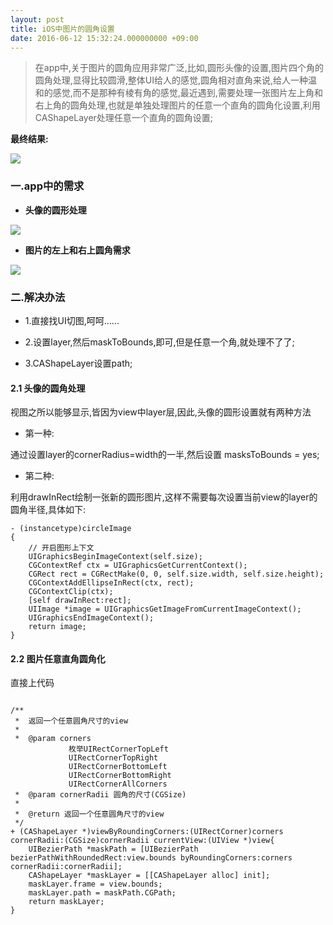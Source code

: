 ```yaml
---
layout: post
title: iOS中图片的圆角设置
date: 2016-06-12 15:32:24.000000000 +09:00
---
```


> 在app中,关于图片的圆角应用非常广泛,比如,圆形头像的设置,图片四个角的圆角处理,显得比较圆滑,整体UI给人的感觉,圆角相对直角来说,给人一种温和的感觉,而不是那种有棱有角的感觉,最近遇到,需要处理一张图片左上角和右上角的圆角处理,也就是单独处理图片的任意一个直角的圆角化设置,利用CAShapeLayer处理任意一个直角的圆角设置;


**最终结果:**


![](http://o9zpq25pv.bkt.clouddn.com/blogcornersResults.png)

### 一.app中的需求

* __头像的圆形处理__

![](http://o9zpq25pv.bkt.clouddn.com/blogcornersphoto01.png)

* __图片的左上和右上圆角需求__

![](http://o9zpq25pv.bkt.clouddn.com/blogcornersphoto.png)

### 二.解决办法

* 1.直接找UI切图,呵呵......

* 2.设置layer,然后maskToBounds,即可,但是任意一个角,就处理不了了;

* 3.CAShapeLayer设置path;

#### 2.1 头像的圆角处理

视图之所以能够显示,皆因为view中layer层,因此,头像的圆形设置就有两种方法

* 第一种:

通过设置layer的cornerRadius=width的一半,然后设置 masksToBounds = yes;

* 第二种:

利用drawInRect绘制一张新的圆形图片,这样不需要每次设置当前view的layer的圆角半径,具体如下:

```
- (instancetype)circleImage
{
    // 开启图形上下文
    UIGraphicsBeginImageContext(self.size);
    CGContextRef ctx = UIGraphicsGetCurrentContext();
    CGRect rect = CGRectMake(0, 0, self.size.width, self.size.height);
    CGContextAddEllipseInRect(ctx, rect);
    CGContextClip(ctx);
    [self drawInRect:rect];
    UIImage *image = UIGraphicsGetImageFromCurrentImageContext();
    UIGraphicsEndImageContext();
    return image;
}

```

#### 2.2 图片任意直角圆角化

直接上代码

```

/**
 *  返回一个任意圆角尺寸的view
 *
 *  @param corners     
             枚举UIRectCornerTopLeft
             UIRectCornerTopRight
             UIRectCornerBottomLeft             
             UIRectCornerBottomRight
             UIRectCornerAllCorners
 *  @param cornerRadii 圆角的尺寸(CGSize)
 *
 *  @return 返回一个任意圆角尺寸的view
 */
+ (CAShapeLayer *)viewByRoundingCorners:(UIRectCorner)corners cornerRadii:(CGSize)cornerRadii currentView:(UIView *)view{
    UIBezierPath *maskPath = [UIBezierPath bezierPathWithRoundedRect:view.bounds byRoundingCorners:corners cornerRadii:cornerRadii];
    CAShapeLayer *maskLayer = [[CAShapeLayer alloc] init];
    maskLayer.frame = view.bounds;
    maskLayer.path = maskPath.CGPath;
    return maskLayer;
}

```
















